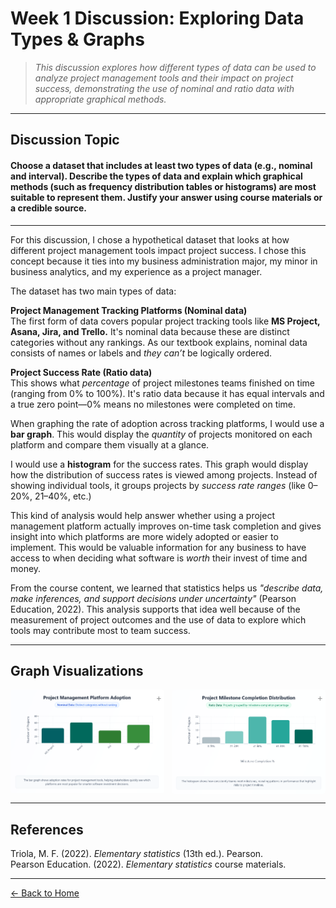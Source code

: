 # Week 1 Discussion: Exploring Data Types & Graphs

> *This discussion explores how different types of data can be used to analyze project management tools and their impact on project success, demonstrating the use of nominal and ratio data with appropriate graphical methods.*

---

## **Discussion Topic**

#### Choose a dataset that includes at least two types of data (e.g., nominal and interval). Describe the types of data and explain which graphical methods (such as frequency distribution tables or histograms) are most suitable to represent them. Justify your answer using course materials or a credible source.

---

For this discussion, I chose a hypothetical dataset that looks at how different project management tools impact project success. I chose this concept because it ties into my business administration major, my minor in business analytics, and my experience as a project manager.

The dataset has two main types of data:

**Project Management Tracking Platforms (Nominal data)**  
The first form of data covers popular project tracking tools like **MS Project, Asana, Jira, and Trello.** It's nominal data because these are distinct categories without any rankings. As our textbook explains, nominal data consists of names or labels and *they can’t* be logically ordered.

**Project Success Rate (Ratio data)**  
This shows what *percentage* of project milestones teams finished on time (ranging from 0% to 100%). It's ratio data because it has equal intervals and a true zero point—0% means no milestones were completed on time.

When graphing the rate of adoption across tracking platforms, I would use a **bar graph**. This would display the *quantity* of projects monitored on each platform and compare them visually at a glance.

I would use a **histogram** for the success rates. This graph would display how the distribution of success rates is viewed among projects. Instead of showing individual tools, it groups projects by *success rate ranges* (like 0–20%, 21–40%, etc.)

This kind of analysis would help answer whether using a project management platform actually improves on-time task completion and gives insight into which platforms are more widely adopted or easier to implement. This would be valuable information for any business to have access to when deciding what software is *worth* their invest of time and money.

From the course content, we learned that statistics helps us *"describe data, make inferences, and support decisions under uncertainty"* (Pearson Education, 2022). This analysis supports that idea well because of the measurement of project outcomes and the use of data to explore which tools may contribute most to team success.

---

## Graph Visualizations

<style>
  .image-row {
    display: flex;
    gap: 12px;
    justify-content: space-between;
    flex-wrap: nowrap;
  }

  .img-container {
    position: relative;
    flex: 1 1 0;
    max-width: none;
  }

  .img-container img {
    display: block;
    width: 100%;
    height: auto;
    cursor: pointer;
    border-radius: 4px;
  }

  .zoom-plus {
    position: absolute;
    top: 4px;
    right: 4px;
    font-weight: normal;
    font-size: 14px;
    color: rgba(0, 0, 0, 0.4);
    background: transparent;
    padding: 0;
    user-select: none;
    pointer-events: none;
    transition: color 0.3s ease;
  }

  .img-container:hover .zoom-plus {
    color: rgba(0, 0, 0, 0.7);
  }

  .modal {
    display: none;
    position: fixed;
    z-index: 1000;
    left: 0;
    top: 0;
    width: 100vw;
    height: 100vh;
    background: rgba(0,0,0,0.8);
    justify-content: center;
    align-items: center;
  }

  .modal.active {
    display: flex;
  }

  .modal img {
    max-width: 90%;
    max-height: 90%;
    box-shadow: 0 0 15px rgba(0,0,0,0.5);
    border-radius: 8px;
  }

  .modal-close {
    position: fixed;
    top: 20px;
    right: 30px;
    color: white;
    font-size: 30px;
    font-weight: bold;
    cursor: pointer;
    user-select: none;
  }
</style>

<div class="image-row">
  <div class="img-container">
    <img src="https://raw.githubusercontent.com/GabrielleDominguez/Statics-Applied-Bridging-Data-Decision-Making-in-Project-Management/main/Screenshot%202025-06-23%20104128.png" alt="Graph 1" class="zoomable" />
    <div class="zoom-plus" aria-hidden="true">+</div>
  </div>

  <div class="img-container">
    <img src="https://raw.githubusercontent.com/GabrielleDominguez/Statics-Applied-Bridging-Data-Decision-Making-in-Project-Management/main/Screenshot%202025-06-23%20104113.png" alt="Graph 2" class="zoomable" />
    <div class="zoom-plus" aria-hidden="true">+</div>
  </div>
</div>

<div id="modal" class="modal" role="dialog" aria-modal="true" aria-labelledby="modal-label">
  <span id="modal-close" class="modal-close" aria-label="Close modal">&times;</span>
  <img src="" alt="" id="modal-img" />
</div>

<script>
  const zoomables = document.querySelectorAll('.zoomable');
  const modal = document.getElementById('modal');
  const modalImg = document.getElementById('modal-img');
  const modalClose = document.getElementById('modal-close');

  zoomables.forEach(img => {
    img.addEventListener('click', () => {
      modal.classList.add('active');
      modalImg.src = img.src;
      modalImg.alt = img.alt;
    });
  });

  modalClose.addEventListener('click', () => {
    modal.classList.remove('active');
    modalImg.src = '';
  });

  modal.addEventListener('click', (e) => {
    if (e.target === modal) {
      modal.classList.remove('active');
      modalImg.src = '';
    }
  });

  document.addEventListener('keydown', (e) => {
    if (e.key === "Escape" && modal.classList.contains('active')) {
      modal.classList.remove('active');
      modalImg.src = '';
    }
  });
</script>

---

## References

Triola, M. F. (2022). *Elementary statistics* (13th ed.). Pearson.  
Pearson Education. (2022). *Elementary statistics* course materials.

---
[← Back to Home](https://gabrielledominguez.github.io/Statics-Applied-Bridging-Data-Decision-Making-in-Project-Management/)


